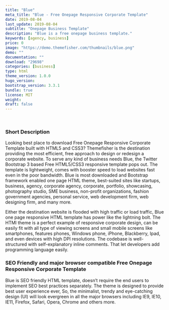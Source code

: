 ```yaml
---
title: "Blue"
meta_title: "Blue - Free Onepage Responsive Corporate Template"
date: 2019-08-04
last_update: 2019-08-04
subtitle: "Onepage Business Template"
description: "Blue is a free onepage business template."
keywords: [agency, business]
price: 0
image: "https://demo.themefisher.com/thumbnails/blue.png"
demo: ""
documentation: ""
download: "29698"
categories: [business]
type: html
theme_version: 1.0.0
hugo_version: 
bootstrap_version: 3.3.1
bundle: true
license: MIT
weight:
draft: false
---
```


 

### Short Description

Looking best place to download Free Onepage Responsive Corporate Template built with HTML5 and CSS3? Themefisher is the destination providing the most efficient, free approach to design or redesign a corporate website. To serve any kind of business needs Blue, the Twitter Bootstrap 3 based Free HTML5/CSS3 responsive template pops out. The template is lightweight, comes with booster speed to load websites fast even in the poor bandwidth. Blue is most downloaded and Bootstrap framework enabled one page HTML theme, best-suited sites like startups, business, agency, corporate agency, corporate, portfolio, showcasing, photography studio, SME business, non-profit organizations, fashion government agencies, personal service, web development firm, web designing firm, and many more.

Either the destination website is flooded with high traffic or load traffic, Blue one page responsive HTML template has power like the lightning bolt. The HTMl theme is a perfect example of responsive corporate design, can be easily fit with all type of viewing screens and small mobile screens like smartphones, features phones, Windows phone, iPhone, Blackberry, Ipad, and even devices with high DPI resolutions. The codebase is well-structured with self-explanatory inline comments. That let developers add programming language easily.

### SEO Friendly and major browser compatible Free Onepage Responsive Corporate Template

Blue is SEO friendly HTML template, doesn’t require the end users to implement SEO best practices separately. The theme is designed to provide best user experience ever, So, the minimalist, trendy and eye-catching design (UI) will look evergreen in all the major browsers including IE9, IE10, IE11, Firefox, Safari, Opera, Chrome and others more.
